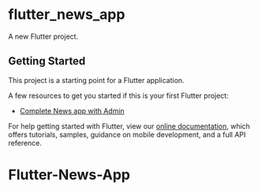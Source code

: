 # flutter_news_app

A new Flutter project.

## Getting Started

This project is a starting point for a Flutter application.

A few resources to get you started if this is your first Flutter project:

- [Complete News app with Admin](https://codecanyon.net/item/news-hour-flutter-news-app-with-admin-panel/25700781)


For help getting started with Flutter, view our
[online documentation](https://flutter.dev/docs), which offers tutorials,
samples, guidance on mobile development, and a full API reference.
# Flutter-News-App
